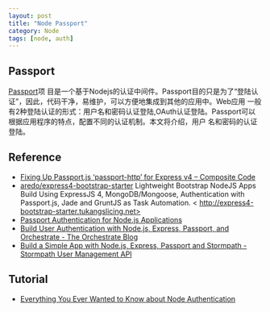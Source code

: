 ```yaml
---
layout: post
title: "Node Passport"
category: Node
tags: [node, auth]
--- 
```


## Passport

[Passport](http://passportjs.org/)项 目是一个基于Nodejs的认证中间件。Passport目的只是为了“登陆认证”，因此，代码干净，易维护，可以方便地集成到其他的应用中。Web应用 一般有2种登陆认证的形式：用户名和密码认证登陆,OAuth认证登陆。Passport可以根据应用程序的特点，配置不同的认证机制。本文将介绍，用户 名和密码的认证登陆。

## Reference

- [Fixing Up Passport.js ‘passport-http’ for Express v4 – Composite Code](http://compositecode.com/2014/04/29/fixing-up-passport-js-passport-http-for-express-v4/)
- [aredo/express4-bootstrap-starter](https://github.com/aredo/express4-bootstrap-starter) Lightweight Bootstrap NodeJS Apps Build Using ExpressJS 4, MongoDB/Mongoose, Authentication with Passport.js, Jade and GruntJS as Task Automation. < 
http://express4-bootstrap-starter.tukangslicing.net>
- [Passport Authentication for Node.js Applications](http://www.sitepoint.com/passport-authentication-for-nodejs-applications/)
- [Build User Authentication with Node.js, Express, Passport, and Orchestrate - The Orchestrate Blog](http://orchestrate.io/blog/2014/06/26/build-user-authentication-with-node-js-express-passport-and-orchestrate)
- [Build a Simple App with Node.js, Express, Passport and Stormpath - Stormpath User Management API](https://stormpath.com/blog/build-app-nodejs-express-passport-stormpath/)

## Tutorial

- [Everything You Ever Wanted to Know about Node Authentication](https://www.youtube.com/watch?v=FkPqcIJvEPk)